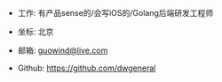 
- 工作: 有产品sense的/会写iOS的/Golang后端研发工程师

- 坐标: 北京

- 邮箱: guowind@live.com

- Github: https://github.com/dwgeneral
